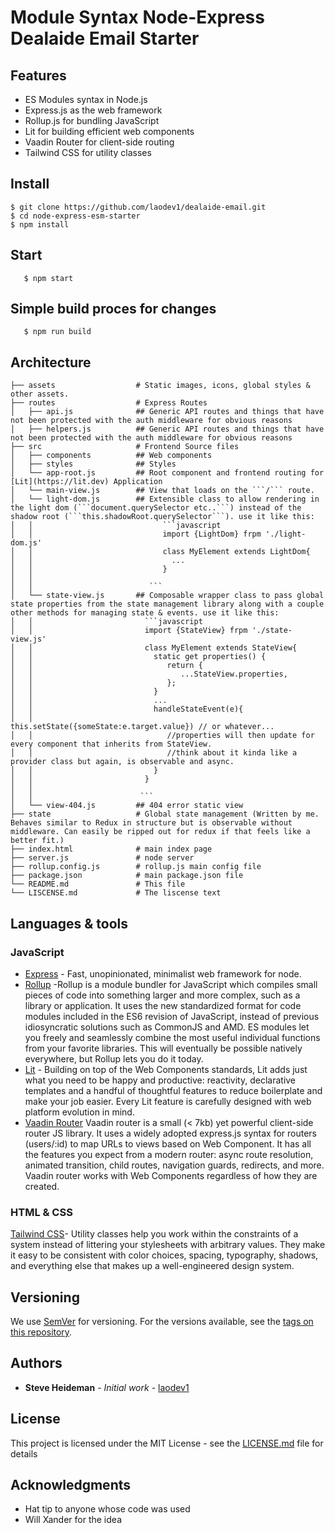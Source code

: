
# Module Syntax Node-Express Dealaide Email Starter

## Features
- ES Modules syntax in Node.js
- Express.js as the web framework
- Rollup.js for bundling JavaScript
- Lit for building efficient web components
- Vaadin Router for client-side routing
- Tailwind CSS for utility classes

## Install

    $ git clone https://github.com/laodev1/dealaide-email.git
    $ cd node-express-esm-starter
    $ npm install

## Start
```
   $ npm start
```
## Simple build proces for changes
```
   $ npm run build
```
## Architecture
```.
├── assets                  # Static images, icons, global styles & other assets.
├── routes                  # Express Routes
│   ├── api.js              ## Generic API routes and things that have not been protected with the auth middleware for obvious reasons
│   ├── helpers.js          ## Generic API routes and things that have not been protected with the auth middleware for obvious reasons
├── src                     # Frontend Source files
│   ├── components          ## Web components
│   ├── styles              ## Styles 
│   └── app-root.js         ## Root component and frontend routing for [Lit](https://lit.dev) Application
│   └── main-view.js        ## View that loads on the ```/``` route.
│   └── light-dom.js        ## Extensible class to allow rendering in the light dom (```document.querySelector etc..```) instead of the shadow root (```this.shadowRoot.querySelector```). use it like this:
│   │                             ```javascript 
│   │                             import {LightDom} frpm './light-dom.js'
│   │                             class MyElement extends LightDom{
│   │                               ...
│   │                             }
│   │                          
│   │                          ```
│   └── state-view.js       ## Composable wrapper class to pass global state properties from the state management library along with a couple other methods for managing state & events. use it like this:
│   │                         ```javascript 
│   │                         import {StateView} frpm './state-view.js'
│   │                         class MyElement extends StateView{
│   │                           static get properties() {
│   │                              return {
│   │                                 ...StateView.properties,
│   │                              };
│   │                           }
│   │                           ...
│   │                           handleStateEvent(e){
│   │                              this.setState({someState:e.target.value}) // or whatever...
│   │                              //properties will then update for every component that inherits from StateView.
│   │                              //think about it kinda like a provider class but again, is observable and async.
│   │                           }
│   │                         }
│   │                        
│   │                        ```
│   └── view-404.js         ## 404 error static view
├── state                   # Global state management (Written by me. Behaves similar to Redux in structure but is observable without middleware. Can easily be ripped out for redux if that feels like a better fit.)
├── index.html              # main index page
├── server.js               # node server
├── rollup.config.js        # rollup.js main config file
├── package.json            # main package.json file
└── README.md               # This file
└── LISCENSE.md             # The liscense text

```
## Languages & tools

### JavaScript

- [Express](https://www.npmjs.com/package/express) - Fast, unopinionated, minimalist web framework for node.
- [Rollup](https://rollupjs.org/guide/en/) -Rollup is a module bundler for JavaScript which compiles small pieces of code into something larger and more complex, such as a library or application. It uses the new standardized format for code modules included in the ES6 revision of JavaScript, instead of previous idiosyncratic solutions such as CommonJS and AMD. ES modules let you freely and seamlessly combine the most useful individual functions from your favorite libraries. This will eventually be possible natively everywhere, but Rollup lets you do it today.
- [Lit](https://lit.dev) - Building on top of the Web Components standards, Lit adds just what you need to be happy and productive: reactivity, declarative templates and a handful of thoughtful features to reduce boilerplate and make your job easier. Every Lit feature is carefully designed with web platform evolution in mind.
- [Vaadin Router](https://vaadin.com/router) Vaadin router is a small (< 7kb) yet powerful client-side router JS library. It uses a widely adopted express.js syntax for routers (users/:id) to map URLs to views based on Web Component. It has all the features you expect from a modern router: async route resolution, animated transition, child routes, navigation guards, redirects, and more. Vaadin router works with Web Components regardless of how they are created.

### HTML &  CSS
[Tailwind CSS](https://tailwindcss.com/)- Utility classes help you work within the constraints of a system instead of littering your stylesheets with arbitrary values. They make it easy to be consistent with color choices, spacing, typography, shadows, and everything else that makes up a well-engineered design system.


## Versioning

We use [SemVer](http://semver.org/) for versioning. For the versions available, see the [tags on this repository](https://github.com/laodev1/dealaide-email/tags). 

## Authors

* **Steve Heideman** - *Initial work* - [laodev1](https://github.com/laodev1)


## License

This project is licensed under the MIT License - see the [LICENSE.md](LICENSE.md) file for details

## Acknowledgments

* Hat tip to anyone whose code was used
* Will Xander for the idea
 ```
